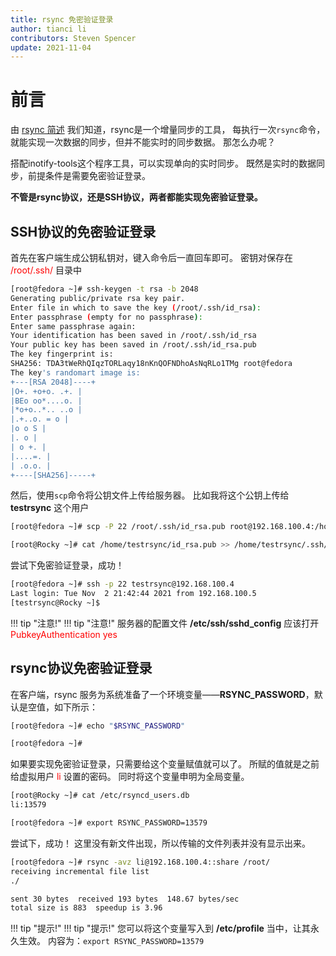 ```yaml
---
title: rsync 免密验证登录
author: tianci li
contributors: Steven Spencer
update: 2021-11-04
---
```


# 前言

由 [rsync 简述](01_rsync_overview.zh.md) 我们知道，rsync是一个增量同步的工具， 每执行一次`rsync`命令，就能实现一次数据的同步，但并不能实时的同步数据。 那怎么办呢？

搭配inotify-tools这个程序工具，可以实现单向的实时同步。 既然是实时的数据同步，前提条件是需要免密验证登录。

**不管是rsync协议，还是SSH协议，两者都能实现免密验证登录。**

## SSH协议的免密验证登录

首先在客户端生成公钥私钥对，键入命令后一直回车即可。 密钥对保存在 <font color=red>/root/.ssh/</font> 目录中

```bash
[root@fedora ~]# ssh-keygen -t rsa -b 2048
Generating public/private rsa key pair.
Enter file in which to save the key (/root/.ssh/id_rsa):
Enter passphrase (empty for no passphrase):
Enter same passphrase again:
Your identification has been saved in /root/.ssh/id_rsa
Your public key has been saved in /root/.ssh/id_rsa.pub
The key fingerprint is:
SHA256: TDA3tWeRhQIqzTORLaqy18nKnQOFNDhoAsNqRLo1TMg root@fedora
The key's randomart image is:
+---[RSA 2048]----+
|O+. +o+o. .+. |
|BEo oo*....o. |
|*o+o..*.. ..o |
|.+..o. = o |
|o o S |
|. o |
| o +. |
|....=. |
| .o.o. |
+----[SHA256]-----+
```

然后，使用`scp`命令将公钥文件上传给服务器。 比如我将这个公钥上传给 **testrsync** 这个用户

```bash
[root@fedora ~]# scp -P 22 /root/.ssh/id_rsa.pub root@192.168.100.4:/home/testrsync/
```

```bash
[root@Rocky ~]# cat /home/testrsync/id_rsa.pub >> /home/testrsync/.ssh/authorized_keys
```

尝试下免密验证登录，成功！

```bash
[root@fedora ~]# ssh -p 22 testrsync@192.168.100.4
Last login: Tue Nov  2 21:42:44 2021 from 192.168.100.5
[testrsync@Rocky ~]$
```

!!! tip "注意!" !!! tip "注意!" 服务器的配置文件 **/etc/ssh/sshd_config** 应该打开 <font color=red>PubkeyAuthentication yes</font>

## rsync协议免密验证登录

在客户端，rsync 服务为系统准备了一个环境变量——**RSYNC_PASSWORD**，默认是空值，如下所示：

```bash
[root@fedora ~]# echo "$RSYNC_PASSWORD"

[root@fedora ~]#
```

如果要实现免密验证登录，只需要给这个变量赋值就可以了。 所赋的值就是之前给虚拟用户 <font color=red>li</font> 设置的密码。 同时将这个变量申明为全局变量。

```bash
[root@Rocky ~]# cat /etc/rsyncd_users.db
li:13579
```

```bash
[root@fedora ~]# export RSYNC_PASSWORD=13579
```

尝试下，成功！ 这里没有新文件出现，所以传输的文件列表并没有显示出来。

```bash
[root@fedora ~]# rsync -avz li@192.168.100.4::share /root/
receiving incremental file list
./

sent 30 bytes  received 193 bytes  148.67 bytes/sec
total size is 883  speedup is 3.96
```

!!! tip "提示!" !!! tip "提示!" 您可以将这个变量写入到 **/etc/profile** 当中，让其永久生效。 内容为：`export RSYNC_PASSWORD=13579`
